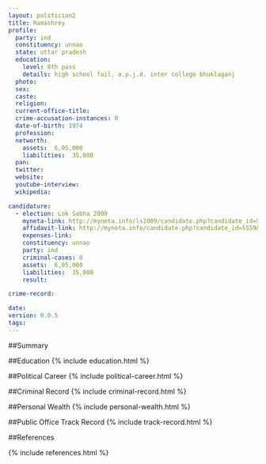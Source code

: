 ```yaml
---
layout: politician2
title: Ramashrey
profile: 
  party: ind
  constituency: unnao
  state: uttar pradesh
  education: 
    level: 8th pass
    details: high school fail, o.p.j.d. inter college bhuklaganj
  photo: 
  sex: 
  caste: 
  religion: 
  current-office-title: 
  crime-accusation-instances: 0
  date-of-birth: 1974
  profession: 
  networth: 
    assets:  6,05,000
    liabilities:  35,000
  pan: 
  twitter: 
  website: 
  youtube-interview: 
  wikipedia: 

candidature: 
  - election: Lok Sabha 2009
    myneta-link: http://myneta.info/ls2009/candidate.php?candidate_id=5559
    affidavit-link: http://myneta.info/candidate.php?candidate_id=5559&scan=original
    expenses-link: 
    constituency: unnao 
    party: ind
    criminal-cases: 0
    assets:  6,05,000
    liabilities:  35,000
    result:  

crime-record: 

date: 
version: 0.0.5
tags: 
---
```

##Summary


##Education
{% include education.html %}


##Political Career
{% include political-career.html %}


##Criminal Record
{% include criminal-record.html %}


##Personal Wealth
{% include personal-wealth.html %}


##Public Office Track Record
{% include track-record.html %}


##References


{% include references.html %}